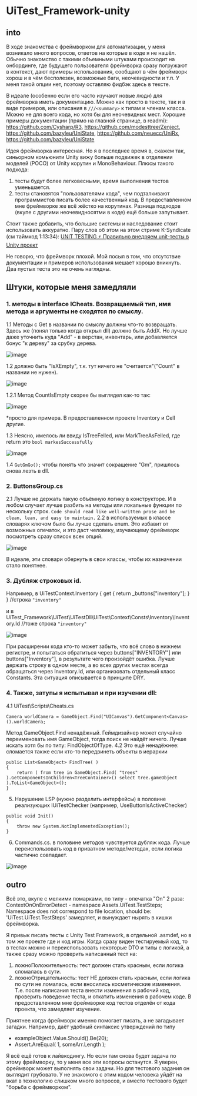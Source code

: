 # UiTest_Framework-unity

## into 
В ходе знакомства с фреймворком для автоматизации, у меня возникало много вопросов, ответов на которые в коде я не нашёл. Обычно знакомство с такими объемными штуками происходит на онбординге, где будущего пользователя фреймворка сразу погружают в контекст, дают примеры использования, сообщают в чём фреймворк хорош и в чём бесполезен, возможные баги, неочевидности и т.п. 
У меня такой опции нет, поэтому оставляю фидбэк здесь в тексте. 

В идеале (особенно если его часто изучают новые люди) для фреймворка иметь документацию. Можно как просто в тексте, так и в виде примеров, или описания в `///<summary>` к типам и членам класса. Можно не для всего кода, но хотя бы для неочевидных мест. 
Хорошие примеры документации (прямо на главной странице, в readmi): https://github.com/Cysharp/R3, https://github.com/modesttree/Zenject, https://github.com/bazyleu/UniState,  https://github.com/neuecc/UniRx, https://github.com/bazyleu/UniState


Идея фреймворка интересная. Но я в последнее время в, скажем так, синьорном комьюнити Unity вижу больше подвижек в отделении моделей (POCO) от Unity корутин и MonoBehaviour. 
Плюсы такого подхода: 
1) тесты будут более легковесными, время выполнения тестов уменьшается. 
2) тесты становятся "пользователями кода", чем подталкивают программистов писать более качественный код. 
В предоставленном мне фреймворке же всё жёстко на корутинах. Разница подходов (вкупе с другими неочевидносятми в коде) ещё больше запутывает. 

Стоит также добавить, что большие системы и наследование стоит использовать аккуратно. Пару слов об этом на этом стриме K-Syndicate (см таймкод 1:13:34):
[UNIT TESTING ⚡️ Правильно внедряем unit-тесты в Unity проект ](https://youtu.be/6mkrxvyZp0Y?t=4412)

Не говорю, что фреймворк плохой. Мой посыл в том, что отсутствие документации и примеров использования мешает хорошо вникнуть. Два пустых теста это не очень наглядны.

## Штуки, которые меня замедляли

### 1. методы в interface ICheats. Возвращаемый тип, имя метода и аргументы не сходятся по смыслу. 

  1.1 Методы с Get в названии по смыслу должны что-то возвращать. Здесь же (понял только когда открыл dll) должно быть AddX. Но лучше даже уточнить куда "Add" - в верстан, инвентарь, или добавляется бонус "к дереву" за срубку дерева.
  
  ![image](https://github.com/user-attachments/assets/ff911ca7-da57-4ac5-b48b-2e4daef185f3)
  
  1.2 должно быть "IsXEmpty", т.к. тут ничего не "считается"("Count" в названии не нужен). 
  
  ![image](https://github.com/user-attachments/assets/c1a9ff59-c093-4b8c-9306-1e41222ab23f)
  
  1.2.1 Метод CountIsEmpty скорее бы выглядел как-то так:  
  
  ![image](https://github.com/user-attachments/assets/3e33e295-bae0-4286-ae70-eb8bba4a1168)
  
  *просто для примера. В предоставленном проекте Inventory и Cell другие. 
  
  1.3 Неясно, имелось ли ввиду IsTreeFelled, или MarkTreeAsFelled, где return это ```bool markesSuccessfully```
  
  ![image](https://github.com/user-attachments/assets/9ac5278a-dae5-4c29-b90f-bbe96867bf61)
  
  1.4 `GetGmGo();` чтобы понять что значит сокращение "Gm", пришлось снова лезть в dll. 


### 2. ButtonsGroup.cs
   
2.1 Лучше не держать такую объёмную логику в конструкторе. И в любом случает лучше разбить на методы или локальные функции по нескольку строк. ```Code should read like well-written prose and be clean, lean, and easy to maintain.```
2.2 в используемых в классе словарях ключом было бы лучше сделать enum. Это избавит от возможных опечаток, и это даст человеку, изучающему фреймворк посмотреть сразу список всех опций. 

![image](https://github.com/user-attachments/assets/07747ecd-0275-49ee-b0f3-1c6bcb36014b)

В идеале, эти словари обернуть в свои классы, чтобы их назначении стало понятнее. 

### 3. Дубляж строковых id.
  Например, в UiTestContext.Inventory { get { return _buttons["inventory"]; } } //строка `"inventory"`
  
  и в UiTest_Framework\UiTest\UiTestDll\UiTest\Context\Consts\Inventory\Inventory.Id //тоже строка `"inventory"`

   ![image](https://github.com/user-attachments/assets/234cae29-29c3-423b-977d-53f26711ef76)

  
  При расширении кода кто-то может забыть, что всё слово в нижнем регистре, и попытаться обратиться через buttons["INVENTORY"] или buttons["Inventory"], в результате чего произойдёт ошибка. Лучше держать строку в одном месте, а во всех других местах всегда обращаться через Inventory.Id, или организовать отдельный класс Constants.
  Эта ситуация описывается в принципе DRY.

### 4. Также, затупы я испытывал и при изучении dll:
4.1 
UiTest\Scripts\Cheats.cs
```CSharp
Camera worldCamera = GameObject.Find("UICanvas").GetComponent<Canvas>().worldCamera;
```
Метод GameObject.Find ненадёжный. Геймдизайнер может случайно переименовать имя GameObject, тогда поиск не найдёт ничего. Лучше искать хотя бы по типу: FindObjectOfType. 
4.2 Это ещё ненадёжнее: сломается также если кто-то передвинеть объекты в иерархии
```CSharp
public List<GameObject> FindTree( )
{
    return ( from tree in GameObject.Find( "trees" ).GetComponentsInChildren<TreeContainer>() select tree.gameObject ).ToList<GameObject>();
}
```

5. Нарушение LSP (нужно разделить интерфейсы) в половине реализующих IUiTestChecker (например, UseButtonIsActiveChecker)
```CSharp
public void Init()
{
    throw new System.NotImplementedException();
}
```

6. Commands.cs. в половине методов чувствуется дубляж кода. Лучше переиспользовать код в приватном методе/методах, если логика частично совпадает.
   
![image](https://github.com/user-attachments/assets/c3d1f9ef-e80d-4939-9849-11ceafb60ea7)

## outro

Всё это, вкупе с мелкими помарками, по типу 
	- опечатка "On" 2 раза: ContextOnOnErrorDetect 
	- namespace Assets.UiTest.TestSteps; Namespace does not correspond to file location, should be: 'UiTest.UiTest.TestSteps'
замедляет, и вынуждает нырять в кишки фреймворка. 


Я привык писать тесты с Unity Test Framework, в отдельной .asmdef, но в том же проекте где и код игры. Когда сразу виден тестируемый код, то в тестах можно и переиспользовать некоторые DTO и типы с логикой, а также сразу можно проверить написанный тест на:
  1) ложноПоложительность: тест должен стать красным, если логика сломалась в сути.
  2) ложноОтрицательность: тест НЕ должен стать красным, если логика по сути не ломалась, если вносились косметические изменения.
Т.е. после написания теста внести изменения в рабочий код, проверить поведение теста, и откатить изменения в рабочем коде. 
В предоставленном мне фреймворке код тестов отделён от кода проекта, что замедляет изучение. 

Приятнее когда фреймворк именно помогает писать, а не загадывает загадки. Например, даёт удобный синтаксис утверждений по типу
- exampleObject.Value.Should().Be(20);
- Assert.AreEqual( 1, someArr.Length );


Я всё ещё готов к лайвкодингу. Но если там снова будет задача по этому фреймворку, то у меня все эти вопросы останутся. 
Я уверен, фреймворк может выполнять свои задачи. Но для тестового задания он выглядит грубовато. У не знакомого с этим кодом человека уйдёт на вкат в технологию слишком много вопросов, и вместо тестового будет "борьба с фреймворком".




